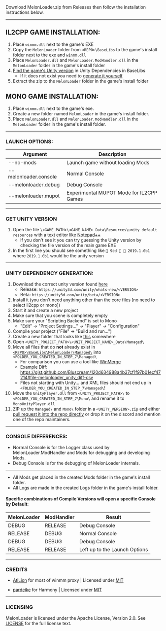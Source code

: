 Download MelonLoader.zip from Releases then follow the installation instructions below.

---

## IL2CPP GAME INSTALLATION:

1.  Place `winmm.dll` next to the game's EXE
2.  Copy the `MelonLoader` folder from `<REPO>\BaseLibs` to the game's install folder next to the exe and `winmm.dll`
3.  Place `MelonLoader.dll` and `MelonLoader.ModHandler.dll` in the `MelonLoader` folder in the game's install folder
4.  [Find the game's Unity version](#get-unity-version) in Unity Dependencies in BaseLibs
    - If it does not exist you need to [generate it yourself](#unity-dependency-generation)
5.  Extract the zip to the `MelonLoader` folder in the game's install folder

## MONO GAME INSTALLATION:

1.  Place `winmm.dll` next to the game's exe.
2.  Create a new folder named `MelonLoader` in the game's install folder.
3.  Place `MelonLoader.dll` and `MelonLoader.ModHandler.dll` in the `MelonLoader` folder in the game's install folder.

---

### LAUNCH OPTIONS:

| Argument              | Description                              |
| --------------------- | ---------------------------------------- |
| --no-mods             | Launch game without loading Mods         |
| --melonloader.console | Normal Console                           |
| --melonloader.debug   | Debug Console                            |
| --melonloader.mupot   | Experimental MUPOT Mode for IL2CPP Games |

---

### GET UNITY VERSION

1. Open the file `\<GAME_PATH>\<GAME_NAME>_Data\Resources\unity default resources` with a text editor like [Notepad++](https://notepad-plus-plus.org/)
   - If you don't see it you can try guessing the Unity version by checking the file version of the main game EXE
2. In the first line you should see something like `­ 9ëd   2019.1.0b1` where `2019.1.0b1` would be the unity version

---

### UNITY DEPENDENCY GENERATION:

1. Download the correct unity version found [here](#get-unity-version)
   - Release: `https://unity3d.com/unity/whats-new/<VERSION>`
   - Beta: `https://unity3d.com/unity/beta/<VERSION>`
2. Install it (you don't need anything other than the core files [no need to select il2cpp or mono])
3. Start it and create a new project
4. Make sure that you scene is completely empty
5. Make sure your "Scripting Backend" is set to Mono
   - "Edit" -> "Project Settings..." -> "Player" -> "Configuration"
6. Compile your project ("File" -> "Build and run...")
7. Create a new folder that looks like [this](https://gist.github.com/Bluscream/120d634988a4b37cf1f97b01ecf47214#file-struct-txt) somewhere
8. Open `<UNITY_PROJECT_PATH>\<UNIT_PROJECT_NAME>_Data\Managed\`
9. Move all files that do **not** already exist in [`<REPO>\BaseLibs\MelonLoader\Managed\`](https://gitlab.com/HerpDerpinstine/MelonLoader/-/tree/master/BaseLibs/MelonLoader/Managed) into `<FOLDER_YOU_CREATED_IN_STEP_7\Managed\`
   - For comparison you can use a tool like [WinMerge](https://winmerge.org/)
   - Example Diff: https://gist.github.com/Bluscream/120d634988a4b37cf1f97b01ecf47214#file-melonloader_unity_diff-csv
   - Files not starting with Unity... and XML files should not end up in `<FOLDER_YOU_CREATED_IN_STEP_7\Managed\`!
10. Move the `UnityPlayer.dll` from `<UNITY_PROJECT_PATH>\` to `<FOLDER_YOU_CREATED_IN_STEP_7\Mono\` and rename it to `MonoUnityPlayer.dll`
11. ZIP up the `Managed\` and `Mono\` folder in a `<UNITY_VERSION>.zip` and either [pull request it into the repo directly](https://gitlab.com/HerpDerpinstine/MelonLoader/-/tree/master/BaseLibs/Unity%20Dependencies#modal-upload-blob) or drop it on the discord and mention one of the repo maintainers.

---

### CONSOLE DIFFERENCES:

- Normal Console is for the Logger class used by MelonLoader.ModHandler and Mods for debugging and developing Mods.
- Debug Console is for the debugging of MelonLoader internals.

---

- All Mods get placed in the created Mods folder in the game's install folder.
- All Logs are made in the created Logs folder in the game's install folder.

#### Specific combinations of Compile Versions will open a specific Console by Default:

| MelonLoader | ModHandler | Result                        |
| ----------- | ---------- | ----------------------------- |
| DEBUG       | RELEASE    | Debug Console                 |
| RELEASE     | DEBUG      | Normal Console                |
| DEBUG       | DEBUG      | Debug Console                 |
| RELEASE     | RELEASE    | Left up to the Launch Options |

---

### CREDITS

- [AtiLion](https://github.com/AtiLion) for most of winmm proxy | Licensed under [MIT](https://github.com/HerpDerpinstine/MelonLoader/blob/master/AtiLion_LICENSE)

- [pardeike](https://github.com/pardeike) for Harmony | Licensed under [MIT](https://github.com/HerpDerpinstine/MelonLoader/blob/master/MelonLoader.ModHandler/Harmony/LICENSE)

---

### LICENSING

MelonLoader is licensed under the Apache License, Version 2.0. See [LICENSE](https://gitlab.com/HerpDerpinstine/MelonLoader/-/blob/master/LICENSE) for the full license text.
